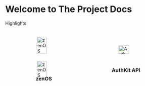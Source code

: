 # Welcome to The Project Docs

Highlights

<style>
/* Grid: two equal columns on wide screens, one column on small screens */
.custom-grid {
  display: grid;
  grid-template-columns: repeat(2, minmax(0, 1fr));
  gap: 1rem;
  margin: 0;
  padding: 0;
}

/* Make sure ul/li (if any) have no bullets — we use plain divs, but keep safe rules */
.custom-grid * { box-sizing: border-box; }

/* Card (each box) */
.card {
  border: 1px solid transparent;
  border-radius: 12px;
  background: var(--md-surface-fill);
  min-height: 180px;
  display: flex;
  align-items: center;
  justify-content: center;
  overflow: hidden;
  transition: border-color .15s ease, box-shadow .15s ease, transform .08s ease;
  padding: 1.25rem;
}

/* Make entire card clickable: the link fills the card */
.card > a.card-link {
  display: flex;
  width: 100%;
  height: 100%;
  gap: 0.6rem;
  flex-direction: column;
  align-items: center;
  justify-content: center;
  text-decoration: none;
  color: inherit !important; /* avoid blue link color */
}

/* Hover state: blue border */
.card:hover,
.card:focus-within {
  border-color: #0ea5e9;
  box-shadow: 0 8px 24px rgba(14,165,233,0.08);
  transform: translateY(-2px);
}

/* Icon sizing: scale to 70% of card inner width */
.card .icon {
  width: 70%;
  max-width: 320px; /* absolute cap if needed */
  height: auto;
  display: block;
  margin: 0 auto;
  object-fit: contain;
}

/* For icons we support light/dark by toggling which img is visible */
.icon--dark { display: none; }
.icon--light { display: block; }

/* When Material theme is dark (slate), show dark icons */
[data-md-color-scheme="slate"] .icon--dark { display: block; }
[data-md-color-scheme="slate"] .icon--light { display: none; }

/* Title */
.card .title {
  margin-top: 0.35rem;
  font-weight: 700;
  font-size: 1rem;
  color: var(--md-sys-typography-on-surface);
  line-height: 1;
}

/* Remove any default list markers if content accidentally rendered as list */
ul, li { list-style: none; margin: 0; padding: 0; }

/* Responsive: stack to single column on small screens */
@media (max-width: 720px) {
  .custom-grid { grid-template-columns: 1fr; }
  .card { min-height: 140px; }
  .card .icon { width: 60%; }
}
</style>

<div class="custom-grid">

  <!-- Card 1: zenOS -->
  <div class="card" role="group" aria-label="zenOS">
    <a class="card-link" href="/zenOS/" aria-label="Open zenOS docs">
      <span class="icon-wrap">
        <!-- light and dark versions (dark shows when data-md-color-scheme="slate") -->
        <img class="icon icon--light" src="https://cdn.jsdelivr.net/gh/HiTECH-Corporation/The-Project-Docs@latest/assets/zenOS-Nature12.svg" alt="zenOS">
        <img class="icon icon--dark"  src="https://cdn.jsdelivr.net/gh/HiTECH-Corporation/The-Project-Docs@latest/assets/zenOS-Nature12-dark.svg" alt="zenOS">
      </span>
      <span class="title">zenOS</span>
    </a>
  </div>

  <!-- Card 2: AuthKit (single image used for both themes) -->
  <div class="card" role="group" aria-label="AuthKit API">
    <a class="card-link" href="/AuthKit%20API/" aria-label="Open AuthKit API docs">
      <span class="icon-wrap">
        <!-- Only one image (used both for light & dark) -->
        <img class="icon" src="https://cdn.jsdelivr.net/gh/HiTECH-Corporation/The-Project-Docs@latest/assets/AuthKit.svg" alt="AuthKit">
      </span>
      <span class="title">AuthKit API</span>
    </a>
  </div>

</div>
